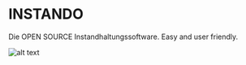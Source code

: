 # INSTANDO

Die OPEN SOURCE Instandhaltungssoftware.
Easy and user friendly.

![alt text]([https://github.com/adam-p/markdown-here/raw/master/src/common/images/icon48.png "Logo Title Text 1](https://github.com/rwesforall/INSTANDO/blob/main/img/logo.png)")
